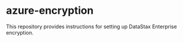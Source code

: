 # azure-encryption
This repository provides instructions for setting up DataStax Enterprise encryption.
